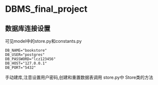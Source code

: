 # DBMS_final_project

## 数据库连接设置
可见model中的store.py和constants.py

    DB_NAME="bookstore"
    DB_USER="postgres"
    DB_PASSWORD="lcz123456"
    DB_HOST="127.0.0.1"
    DB_PORT="5432"

手动建库,注意设置用户密码,创建和重置数据表调用 store.py中 Store类的方法